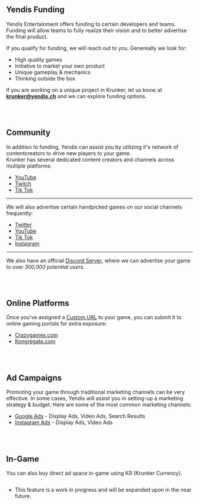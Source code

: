 ## Yendis Funding

Yendis Entertainment offers funding to certain developers and teams.\
Funding will allow teams to fully realize their vision and to better advertise the final product.

If you qualify for funding, we will reach out to you. Genereally we look for:

 * High quality games
 * Initiative to market your own product
 * Unique gameplay & mechanics
 * Thinking outside the box

If you are working on a unique project in Krunker, let us know at **krunker@yendis.ch** and we can explore funding options.

<br><br/>

## Community

In addition to funding, Yendis can assist you by utilizing it's network of contentcreators to drive new players to your game.\
Krunker has several dedicated content creators and channels across multiple platforms:

 * [YouTube](https://www.youtube.com/channel/UCqH34FGuOae5o-wO2wOa38A)
 * [Twitch](https://www.twitch.tv/directory/game/Krunker)
 * [Tik Tok](https://www.tiktok.com/@krunker.io)

___

We will also advertise certain handpicked games on our social channels frequently:

 * [Twitter](https://twitter.com/krunkerio)
 * [YouTube](https://www.youtube.com/channel/UCm9esPHP8xwp87dW2k1RGBQ)
 * [Tik Tok](https://www.tiktok.com/@krunker.io)
 * [Instagram](https://www.instagram.com/official_krunker)

___

We also have an official [Discord Server](https://discord.com/invite/Dw8F62u), where we can advertise your game to over *300,000 potential users*.

<br><br/>

## Online Platforms

Once you've assigned a [Custom URL](./files/publish_your_game?id=custom-url) to your game, you can submit it to online gaming portals for extra exposure:

 * [Crazygames.com](https://www.Crazygames.com/)
 * [Kongregate.com](https://www.kongregate.com/)

<br><br/>

## Ad Campaigns

Promoting your game through traditional marketing channels can be very effective. In some cases, Yendis will assist you in setting-up a marketing strategy & budget. Here are some of the most common marketing channels:

 * [Google Ads](https://ads.google.com/) - Display Ads, Video Ads, Search Results
 * [Instagram Ads](https://business.instagram.com/advertising/) - Display Ads, Video Ads

<br><br/>

## In-Game

You can also buy direct ad space in-game using KR (Krunker Currency).

```
```

* This feature is a work in progress and will be expanded upon in the near future.

<br><br/>

